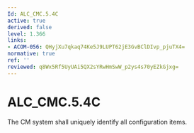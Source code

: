 ```yaml
---
Id: ALC_CMC.5.4C
active: true
derived: false
level: 1.366
links:
- ACOM-056: QHyjXu7qkaq74Ke5J9LUPT62jE3GvBClDIvp_pjuTX4=
normative: true
ref: ''
reviewed: q8Wx5Rf5UyUAi5QX2sYRwHmSwW_p2ys4s70yEZkGjxg=
---
```


# ALC_CMC.5.4C

The CM system shall uniquely identify all configuration items.
